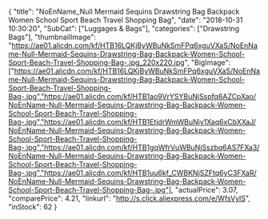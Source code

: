 {
	"title": "NoEnName_Null Mermaid Sequins Drawstring Bag Backpack Women School Sport Beach Travel Shopping Bag",
	"date": "2018-10-31 10:30:20",
	"SubCat": ["Luggages & Bags"],
	"categories": ["Drawstring Bags"],
	"thumbnailImage": "https://ae01.alicdn.com/kf/HTB16LQKjByWBuNkSmFPq6xguVXaS/NoEnName-Null-Mermaid-Sequins-Drawstring-Bag-Backpack-Women-School-Sport-Beach-Travel-Shopping-Bag-.jpg_220x220.jpg",
	"BigImage": ["https://ae01.alicdn.com/kf/HTB16LQKjByWBuNkSmFPq6xguVXaS/NoEnName-Null-Mermaid-Sequins-Drawstring-Bag-Backpack-Women-School-Sport-Beach-Travel-Shopping-Bag-.jpg","https://ae01.alicdn.com/kf/HTB1ao9VrYSYBuNjSspfq6AZCpXao/NoEnName-Null-Mermaid-Sequins-Drawstring-Bag-Backpack-Women-School-Sport-Beach-Travel-Shopping-Bag-.jpg","https://ae01.alicdn.com/kf/HTB1EtjdrWmWBuNjy1Xaq6xCbXXaJ/NoEnName-Null-Mermaid-Sequins-Drawstring-Bag-Backpack-Women-School-Sport-Beach-Travel-Shopping-Bag-.jpg","https://ae01.alicdn.com/kf/HTB1gqWfrVuWBuNjSszbq6AS7FXa3/NoEnName-Null-Mermaid-Sequins-Drawstring-Bag-Backpack-Women-School-Sport-Beach-Travel-Shopping-Bag-.jpg","https://ae01.alicdn.com/kf/HTB1uu6kf_CWBKNjSZFtq6yC3FXaR/NoEnName-Null-Mermaid-Sequins-Drawstring-Bag-Backpack-Women-School-Sport-Beach-Travel-Shopping-Bag-.jpg"],
	"actualPrice": 3.07,
	"comparePrice": 4.21,
	"linkurl": "http://s.click.aliexpress.com/e/WfsVylS",
	"inStock": 62
}
